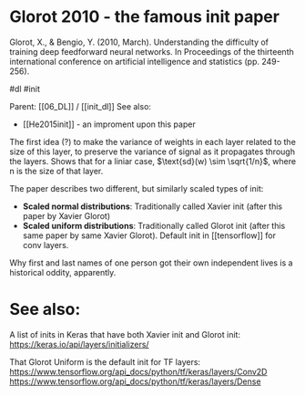 # Glorot 2010 - the famous init paper

Glorot, X., & Bengio, Y. (2010, March). Understanding the difficulty of training deep feedforward neural networks. In Proceedings of the thirteenth international conference on artificial intelligence and statistics (pp. 249-256).

#dl #init

Parent: [[06_DL]] / [[init_dl]]
See also:
* [[He2015init]] - an improment upon this paper

The first idea (?) to make the variance of weights in each layer related to the size of this layer, to preserve the variance of signal as it propagates through the layers. Shows that for a liniar case, $\text{sd}(w) \sim \sqrt{1/n}$, where n is the size of that layer.

The paper describes two different, but similarly scaled types of init:

* **Scaled normal distributions**: Traditionally called Xavier init (after this paper by Xavier Glorot)
* **Scaled uniform distributions**: Traditionally called Glorot init (after this same paper by same Xavier Glorot). Default init in [[tensorflow]] for conv layers.

Why first and last names of one person got their own independent lives  is a historical oddity, apparently.

# See also:

A list of inits in Keras that have both Xavier init and Glorot init:
https://keras.io/api/layers/initializers/

That Glorot Uniform is the default init for TF layers:
https://www.tensorflow.org/api_docs/python/tf/keras/layers/Conv2D
https://www.tensorflow.org/api_docs/python/tf/keras/layers/Dense